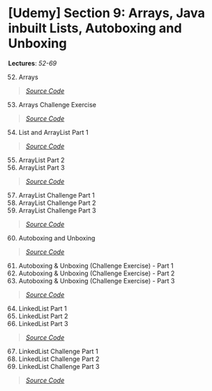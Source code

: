 # [Udemy] Section 9: Arrays, Java inbuilt Lists, Autoboxing and Unboxing

__Lectures__: _52-69_
  
52. Arrays
>   [_Source Code_](52-Arrays/src/com/rajatsachdeva)
53. Arrays Challenge Exercise
>   [_Source Code_](53-Arrays_Challenge_Exercise)
54. List and ArrayList Part 1
>   [_Source Code_](54-List_and_ArrayList_Part_1)
55. ArrayList Part 2
56. ArrayList Part 3
>   [_Source Code_](55_56-ArrayList_Part_2_3/src/com/rajatsachdeva)
57. ArrayList Challenge Part 1
58. ArrayList Challenge Part 2
59. ArrayList Challenge Part 3
>   [_Source Code_](57_58_59-ArrayList_Challenge_Part_1_2_3)
60. Autoboxing and Unboxing
>   [_Source Code_](60-Autoboxing_and_Unboxing/src/com/rajatsachdeva)
61. Autoboxing & Unboxing (Challenge Exercise) - Part 1 
62. Autoboxing & Unboxing (Challenge Exercise) - Part 2
63. Autoboxing & Unboxing (Challenge Exercise) - Part 3
>   [_Source Code_](61_62_63-Autoboxing_and_Unboxing_Challenge_Exercise_Part_1_2_3)
64. LinkedList Part 1
65. LinkedList Part 2
66. LinkedList Part 3
>   [_Source Code_](64_65_66-LinkedList_Part_1_2_3/src/com/rajatsachdeva)
67. LinkedList Challenge Part 1
68. LinkedList Challenge Part 2
69. LinkedList Challenge Part 3
>   [_Source Code_](67_68_69-LinkedList_Challenge_Part_1_2_3)
